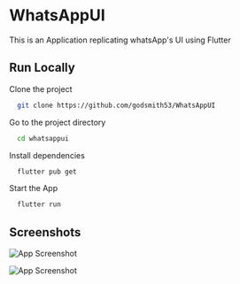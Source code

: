 
# WhatsAppUI

This is an Application replicating whatsApp's UI using Flutter


## Run Locally

Clone the project

```bash
  git clone https://github.com/godsmith53/WhatsAppUI
```

Go to the project directory

```bash
  cd whatsappui
```

Install dependencies

```bash
  flutter pub get
```

Start the App

```bash
  flutter run
```


## Screenshots

![App Screenshot](https://github.com/godsmith53/JusPay/assets/80919460/42c4bb5b-dbf0-489e-b706-817802cba510)

![App Screenshot](https://github.com/godsmith53/JusPay/assets/80919460/5d57747d-f62c-4e1c-9fbb-485af7975b23)

